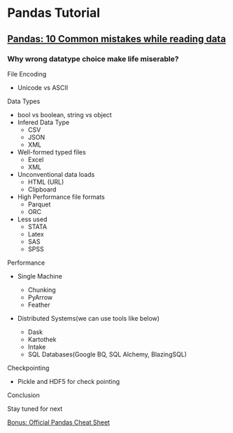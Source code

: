 # Pandas Tutorial
## [Pandas: 10 Common mistakes while reading data](https://pandas.pydata.org/pandas-docs/stable/reference/io.html)

### Why wrong datatype choice make life miserable? 
File Encoding
- Unicode vs ASCII

Data Types
- bool vs boolean, string vs object
- Infered Data Type
  - CSV
  - JSON
  - XML
- Well-formed typed files
  - Excel
  - XML
- Unconventional data loads
  - HTML (URL)
  - Clipboard
- High Performance file formats
  - Parquet
  - ORC
- Less used
  - STATA
  - Latex
  - SAS
  - SPSS

Performance
- Single Machine
  - Chunking
  - PyArrow
  - Feather

- Distributed Systems(we can use tools like below)
   - Dask
   - Kartothek
   - Intake
   - SQL Databases(Google BQ, SQL Alchemy, BlazingSQL)

Checkpointing
  - Pickle and HDF5 for check pointing


Conclusion

Stay tuned for next

[Bonus: Official Pandas Cheat Sheet](https://github.com/pandas-dev/pandas/blob/master/doc/cheatsheet/Pandas_Cheat_Sheet.pdf)
